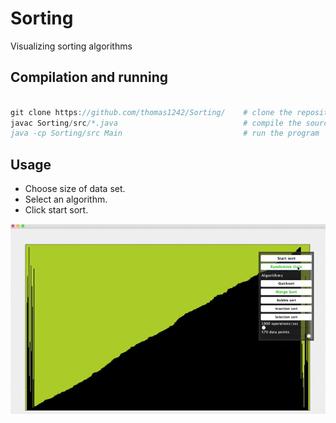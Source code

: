 # Sorting

Visualizing sorting algorithms

## Compilation and running

```javascript

git clone https://github.com/thomas1242/Sorting/    # clone the repository   
javac Sorting/src/*.java                            # compile the source code
java -cp Sorting/src Main                           # run the program         

```

## Usage

* Choose size of data set.<br>
* Select an algorithm.<br>
* Click start sort.<br>

![Merge sort](mergeSort.gif)